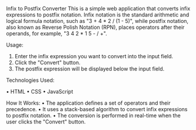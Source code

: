 Infix to Postfix Converter
This is a simple web application that converts infix expressions to postfix notation. Infix notation is the standard arithmetic and logical formula notation, such as "3 + 4 * 2 / (1 - 5)", while postfix notation, also known as Reverse Polish Notation (RPN), places operators after their operands, for example, "3 4 2 * 1 5 - / +".

Usage:
1.	Enter the infix expression you want to convert into the input field.
2.	Click the "Convert" button.
3.	The postfix expression will be displayed below the input field.

Technologies Used:

•	HTML
•	CSS
•	JavaScript


How It Works:
•	The application defines a set of operators and their precedence.
•	It uses a stack-based algorithm to convert infix expressions to postfix notation.
•	The conversion is performed in real-time when the user clicks the "Convert" button.

